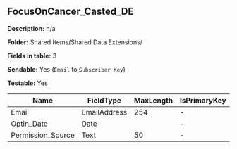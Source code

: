 ## FocusOnCancer_Casted_DE

**Description:** n/a

**Folder:** Shared Items/Shared Data Extensions/

**Fields in table:** 3

**Sendable:** Yes (`Email` to `Subscriber Key`)

**Testable:** Yes

| Name | FieldType | MaxLength | IsPrimaryKey | IsNullable | DefaultValue |
| --- | --- | --- | --- | --- | --- |
| Email | EmailAddress | 254 | - | - |  |
| Optin_Date | Date |  | - | + | GetDate() |
| Permission_Source | Text | 50 | - | + | Casted |
